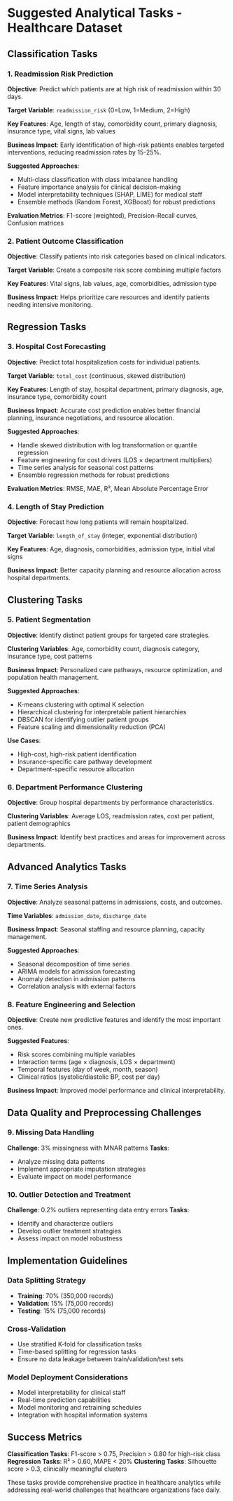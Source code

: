 # Suggested Analytical Tasks - Healthcare Dataset

## Classification Tasks

### 1. Readmission Risk Prediction
**Objective**: Predict which patients are at high risk of readmission within 30 days.

**Target Variable**: `readmission_risk` (0=Low, 1=Medium, 2=High)

**Key Features**: Age, length of stay, comorbidity count, primary diagnosis, insurance type, vital signs, lab values

**Business Impact**: Early identification of high-risk patients enables targeted interventions, reducing readmission rates by 15-25%.

**Suggested Approaches**:
- Multi-class classification with class imbalance handling
- Feature importance analysis for clinical decision-making
- Model interpretability techniques (SHAP, LIME) for medical staff
- Ensemble methods (Random Forest, XGBoost) for robust predictions

**Evaluation Metrics**: F1-score (weighted), Precision-Recall curves, Confusion matrices

### 2. Patient Outcome Classification
**Objective**: Classify patients into risk categories based on clinical indicators.

**Target Variable**: Create a composite risk score combining multiple factors

**Key Features**: Vital signs, lab values, age, comorbidities, admission type

**Business Impact**: Helps prioritize care resources and identify patients needing intensive monitoring.

## Regression Tasks

### 3. Hospital Cost Forecasting
**Objective**: Predict total hospitalization costs for individual patients.

**Target Variable**: `total_cost` (continuous, skewed distribution)

**Key Features**: Length of stay, hospital department, primary diagnosis, age, insurance type, comorbidity count

**Business Impact**: Accurate cost prediction enables better financial planning, insurance negotiations, and resource allocation.

**Suggested Approaches**:
- Handle skewed distribution with log transformation or quantile regression
- Feature engineering for cost drivers (LOS × department multipliers)
- Time series analysis for seasonal cost patterns
- Ensemble regression methods for robust predictions

**Evaluation Metrics**: RMSE, MAE, R², Mean Absolute Percentage Error

### 4. Length of Stay Prediction
**Objective**: Forecast how long patients will remain hospitalized.

**Target Variable**: `length_of_stay` (integer, exponential distribution)

**Key Features**: Age, diagnosis, comorbidities, admission type, initial vital signs

**Business Impact**: Better capacity planning and resource allocation across hospital departments.

## Clustering Tasks

### 5. Patient Segmentation
**Objective**: Identify distinct patient groups for targeted care strategies.

**Clustering Variables**: Age, comorbidity count, diagnosis category, insurance type, cost patterns

**Business Impact**: Personalized care pathways, resource optimization, and population health management.

**Suggested Approaches**:
- K-means clustering with optimal K selection
- Hierarchical clustering for interpretable patient hierarchies
- DBSCAN for identifying outlier patient groups
- Feature scaling and dimensionality reduction (PCA)

**Use Cases**:
- High-cost, high-risk patient identification
- Insurance-specific care pathway development
- Department-specific resource allocation

### 6. Department Performance Clustering
**Objective**: Group hospital departments by performance characteristics.

**Clustering Variables**: Average LOS, readmission rates, cost per patient, patient demographics

**Business Impact**: Identify best practices and areas for improvement across departments.

## Advanced Analytics Tasks

### 7. Time Series Analysis
**Objective**: Analyze seasonal patterns in admissions, costs, and outcomes.

**Time Variables**: `admission_date`, `discharge_date`

**Business Impact**: Seasonal staffing and resource planning, capacity management.

**Suggested Approaches**:
- Seasonal decomposition of time series
- ARIMA models for admission forecasting
- Anomaly detection in admission patterns
- Correlation analysis with external factors

### 8. Feature Engineering and Selection
**Objective**: Create new predictive features and identify the most important ones.

**Suggested Features**:
- Risk scores combining multiple variables
- Interaction terms (age × diagnosis, LOS × department)
- Temporal features (day of week, month, season)
- Clinical ratios (systolic/diastolic BP, cost per day)

**Business Impact**: Improved model performance and clinical interpretability.

## Data Quality and Preprocessing Challenges

### 9. Missing Data Handling
**Challenge**: 3% missingness with MNAR patterns
**Tasks**:
- Analyze missing data patterns
- Implement appropriate imputation strategies
- Evaluate impact on model performance

### 10. Outlier Detection and Treatment
**Challenge**: 0.2% outliers representing data entry errors
**Tasks**:
- Identify and characterize outliers
- Develop outlier treatment strategies
- Assess impact on model robustness

## Implementation Guidelines

### Data Splitting Strategy
- **Training**: 70% (350,000 records)
- **Validation**: 15% (75,000 records) 
- **Testing**: 15% (75,000 records)

### Cross-Validation
- Use stratified K-fold for classification tasks
- Time-based splitting for regression tasks
- Ensure no data leakage between train/validation/test sets

### Model Deployment Considerations
- Model interpretability for clinical staff
- Real-time prediction capabilities
- Model monitoring and retraining schedules
- Integration with hospital information systems

## Success Metrics

**Classification Tasks**: F1-score > 0.75, Precision > 0.80 for high-risk class
**Regression Tasks**: R² > 0.60, MAPE < 20%
**Clustering Tasks**: Silhouette score > 0.3, clinically meaningful clusters

These tasks provide comprehensive practice in healthcare analytics while addressing real-world challenges that healthcare organizations face daily.
